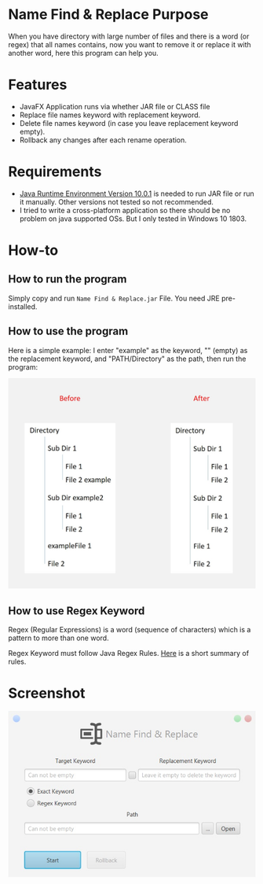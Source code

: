 # Name Find & Replace Purpose
When you have directory with large number of files and there is a word (or regex) that all names contains, now you want to remove it or replace it with another word, here this program can help you.

# Features
* JavaFX Application runs via whether JAR file or CLASS file
* Replace file names keyword with replacement keyword.
* Delete file names keyword (in case you leave replacement keyword empty).
* Rollback any changes after each rename operation.

# Requirements
* [Java Runtime Environment Version 10.0.1](http://www.oracle.com/technetwork/java/javase/downloads/jre10-downloads-4417026.html) is needed to run JAR file or run it manually.
Other versions not tested so not recommended.
* I tried to write a cross-platform application so there should be no problem on java supported OSs. But I only tested in Windows 10 1803.

# How-to

## How to run the program
Simply copy and run `Name Find & Replace.jar` File. You need JRE pre-installed.

## How to use the program
Here is a simple example: I enter "example" as the keyword, "" (empty) as the replacement keyword, and "PATH/Directory" as the path, then run the program:

![Example](https://github.com/Matin-A/Name-Find-Replace/blob/v1.0.1-releases-archived/Assests/Example.jpg)


## How to use Regex Keyword
Regex (Regular Expressions) is a word (sequence of characters) which is a pattern to more than one word.

Regex Keyword must follow Java Regex Rules. [Here](https://docs.google.com/document/d/1CDhy9E-SLz_CeW5VSJ-uM63UPCEj2O3hQUsicKNE178/edit?usp=sharing) is a short summary of rules.

# Screenshot
![screenshot](https://github.com/Matin-A/Name-Find-Replace/blob/v1.0.1-releases-archived/Assests/NameFindReplaceScreenshot.jpg)
